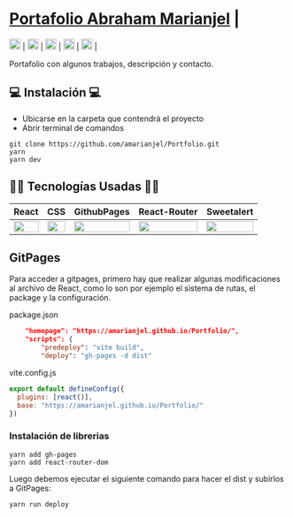 # [Portafolio Abraham Marianjel](https://github.com/amarianjel/Portfolio/) | 
[<img src="https://i.postimg.cc/mrLDL2gf/codepen.png" alt="LinkedIn" class="footer-nav__link-image" height="20px" />](https://codepen.io/amarianjel/)  |
[<img src="https://i.postimg.cc/4dhYKfj8/facebook.png" alt="LinkedIn" class="footer-nav__link-image" height="20px" />](https://www.facebook.com/Abraham13071993/)  |
[<img src="https://i.postimg.cc/J7BLFtdc/linkedin.png" alt="LinkedIn" class="footer-nav__link-image" height="20px" />](https://www.linkedin.com/in/amarianjel/)  |
 [<img src="https://i.postimg.cc/sfJtqS4W/instagram.png" alt="Instagram" class="footer-nav__link-image" height="20px" />](https://www.instagram.com/abr_marianjel/) |
  [<img src="https://i.postimg.cc/5NBMxTJX/github.png" alt="GitHub" class="footer-nav__link-image" height="20px" />](https://github.com/amarianjel)  |

Portafolio con algunos trabajos, descripción y contacto.

## 💻 Instalación 💻
- Ubicarse en la carpeta que contendrá el proyecto
- Abrir terminal de comandos
```
git clone https://github.com/amarianjel/Portfolio.git
yarn
yarn dev
```

## 👨‍💻 Tecnologías Usadas 👨‍💻
<table>
  <thead>
    <tr>
      <th>React</th>
      <th>CSS</th>
      <th>GithubPages</th>
      <th>React-Router</th>
      <th>Sweetalert</th>
    </tr>
  </thead>
  <tbody>
    <tr>
      <td>
        <img src="https://i.postimg.cc/MGLcKM3M/React-2.png" width="100%" />
      </td>
      <td>
        <img src="https://i.postimg.cc/mgSDG9F2/css.png" width="100%" />
      </td>
      <td>
        <img src="https://i.postimg.cc/7Y8hfyH6/githubPages.png" width="100%" />
      </td>
      <td>
        <img src="https://i.postimg.cc/rFjTM6z7/react-router-color-inverted.png" width="100%" />
      </td>
      <td>
        <img src="https://sweetalert2.github.io/images/SweetAlert2.png" width="100%" />
      </td>
    </tr>
  </tbody>
</table>

## GitPages
Para acceder a gitpages, primero hay que realizar algunas modificaciones al archivo de React, como lo son por ejemplo el sistema de rutas, el package y la configuración.

package.json

```json
    "homepage": "https://amarianjel.github.io/Portfolio/",
    "scripts": {
        "predeploy": "vite build",
        "deploy": "gh-pages -d dist"
```

vite.config.js
```js
export default defineConfig({
  plugins: [react()],
  base: "https://amarianjel.github.io/Portfolio/"
})
```

### Instalación de librerias

```
yarn add gh-pages
yarn add react-router-dom
```

Luego debemos ejecutar el siguiente comando para hacer el dist y subirlos a GitPages:

```
yarn run deploy
```


